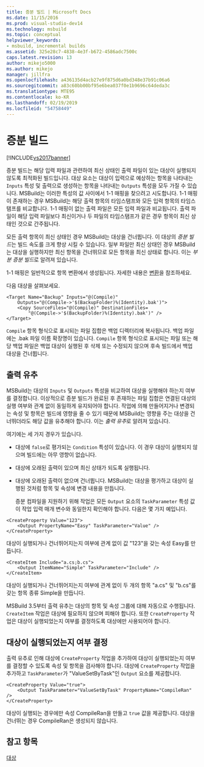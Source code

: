 ```yaml
---
title: 증분 빌드 | Microsoft Docs
ms.date: 11/15/2016
ms.prod: visual-studio-dev14
ms.technology: msbuild
ms.topic: conceptual
helpviewer_keywords:
- msbuild, incremental builds
ms.assetid: 325e28c7-4838-4e3f-b672-4586adc7500c
caps.latest.revision: 13
author: mikejo5000
ms.author: mikejo
manager: jillfra
ms.openlocfilehash: a436135d4acb27e9f875d6a0bd348e37b91c06a6
ms.sourcegitcommit: a83c60bb00bf95e6bea037f0e1b9696c64deda3c
ms.translationtype: MTE95
ms.contentlocale: ko-KR
ms.lasthandoff: 02/19/2019
ms.locfileid: "54758449"
---
```

# <a name="incremental-builds"></a>증분 빌드
[!INCLUDE[vs2017banner](../includes/vs2017banner.md)]

  
증분 빌드는 해당 입력 파일과 관련하여 최신 상태인 출력 파일이 있는 대상이 실행되지 않도록 최적화된 빌드입니다. 대상 요소는 대상이 입력으로 예상하는 항목을 나타내는 `Inputs` 특성 및 출력으로 생성하는 항목을 나타내는 `Outputs` 특성을 모두 가질 수 있습니다. MSBuild는 이러한 특성의 값 사이에서 1-1 매핑을 찾으려고 시도합니다. 1-1 매핑이 존재하는 경우 MSBuild는 해당 출력 항목의 타임스탬프와 모든 입력 항목의 타임스탬프를 비교합니다. 1-1 매핑이 없는 출력 파일은 모든 입력 파일과 비교됩니다. 출력 파일이 해당 입력 파일보다 최신이거나 두 파일의 타임스탬프가 같은 경우 항목이 최신 상태인 것으로 간주됩니다.  
  
 모든 출력 항목이 최신 상태인 경우 MSBuild는 대상을 건너뜁니다. 이 대상의 *증분 빌드*는 빌드 속도를 크게 향상 시킬 수 있습니다. 일부 파일만 최신 상태인 경우 MSBuild는 대상을 실행하지만 최신 항목을 건너뛰므로 모든 항목을 최신 상태로 합니다. 이는 *부분 증분 빌드*로 알려져 있습니다.  
  
 1-1 매핑은 일반적으로 항목 변환에서 생성됩니다. 자세한 내용은 [변환](../msbuild/msbuild-transforms.md)을 참조하세요.  
  
 다음 대상을 살펴보세요.  
  
```  
<Target Name="Backup" Inputs="@(Compile)"   
    Outputs="@(Compile->'$(BackupFolder)%(Identity).bak')">  
    <Copy SourceFiles="@(Compile)" DestinationFiles=  
        "@(Compile->'$(BackupFolder)%(Identity).bak')" />  
</Target>  
```  
  
 `Compile` 항목 형식으로 표시되는 파일 집합은 백업 디렉터리에 복사됩니다. 백업 파일에는 .bak 파일 이름 확장명이 있습니다. `Compile` 항목 형식으로 표시되는 파일 또는 해당 백업 파일은 백업 대상이 실행된 후 삭제 또는 수정되지 않으며 후속 빌드에서 백업 대상을 건너뜁니다.  
  
## <a name="output-inference"></a>출력 유추  
 MSBuild는 대상의 `Inputs` 및 `Outputs` 특성을 비교하여 대상을 실행해야 하는지 여부를 결정합니다. 이상적으로 증분 빌드가 완료된 후 존재하는 파일 집합은 연결된 대상의 실행 여부와 관계 없이 동일하게 유지되어야 합니다. 작업에 의해 만들어지거나 변경되는 속성 및 항목은 빌드에 영향을 줄 수 있기 때문에 MSBuild는 영향을 주는 대상을 건너뛰더라도 해당 값을 유추해야 합니다. 이는 *출력 유추*로 알려져 있습니다.  
  
 여기에는 세 가지 경우가 있습니다.  
  
- 대상에 `false`로 평가되는 `Condition` 특성이 있습니다. 이 경우 대상이 실행되지 않으며 빌드에는 아무 영향이 없습니다.  
  
- 대상에 오래된 출력이 있으며 최신 상태가 되도록 실행됩니다.  
  
- 대상에 오래된 출력이 없으며 건너뜁니다. MSBuild는 대상을 평가하고 대상이 실행된 것처럼 항목 및 속성에 변경 내용을 만듭니다.  
  
  증분 컴파일을 지원하기 위해 작업은 모든 `Output` 요소의 `TaskParameter` 특성 값이 작업 입력 매개 변수와 동일한지 확인해야 합니다. 다음은 몇 가지 예입니다.  
  
```  
<CreateProperty Value="123">  
    <Output PropertyName="Easy" TaskParameter="Value" />  
</CreateProperty>  
```  
  
 대상이 실행되거나 건너뛰어지는지 여부에 관계 없이 값 "123"을 갖는 속성 Easy를 만듭니다.  
  
```  
<CreateItem Include="a.cs;b.cs">  
    <Output ItemName="Simple" TaskParameter="Include" />  
</CreateItem>  
```  
  
 대상이 실행되거나 건너뛰어지는지 여부에 관계 없이 두 개의 항목 "a.cs" 및 "b.cs"를 갖는 항목 종류 Simple을 만듭니다.  
  
 MSBuild 3.5부터 출력 유추는 대상의 항목 및 속성 그룹에 대해 자동으로 수행됩니다. `CreateItem` 작업은 대상에 필요하지 않으며 피해야 합니다. 또한 `CreateProperty` 작업은 대상이 실행되었는지 여부를 결정하도록 대상에만 사용되어야 합니다.  
  
## <a name="determining-whether-a-target-has-been-run"></a>대상이 실행되었는지 여부 결정  
 출력 유추로 인해 대상에 `CreateProperty` 작업을 추가하여 대상이 실행되었는지 여부를 결정할 수 있도록 속성 및 항목을 검사해야 합니다. 대상에 `CreateProperty` 작업을 추가하고 `TaskParameter`가 "ValueSetByTask"인 `Output` 요소를 제공합니다.  
  
```  
<CreateProperty Value="true">  
    <Output TaskParameter="ValueSetByTask" PropertyName="CompileRan" />  
</CreateProperty>  
```  
  
 대상이 실행되는 경우에만 속성 CompileRan을 만들고 `true` 값을 제공합니다. 대상을 건너뛰는 경우 CompileRan은 생성되지 않습니다.  
  
## <a name="see-also"></a>참고 항목  
 [대상](../msbuild/msbuild-targets.md)
